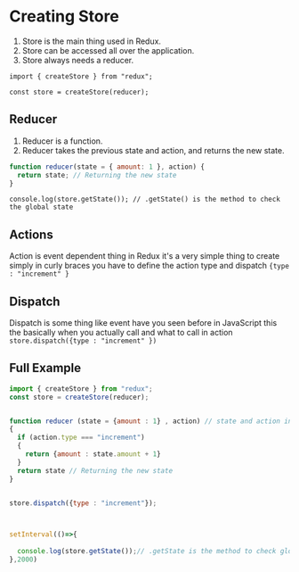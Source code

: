 # Creating Store
1. Store is the main thing used in Redux.
2. Store can be accessed all over the application.
3. Store always needs a reducer.

`import { createStore } from "redux";`

`const store = createStore(reducer);`

## Reducer
1. Reducer is a function.
2. Reducer takes the previous state and action, and returns the new state.

```javascript
function reducer(state = { amount: 1 }, action) {
  return state; // Returning the new state
}
```

`console.log(store.getState()); // .getState() is the method to check the global state`

## Actions

Action is event dependent thing in Redux it's a very simple thing to create simply in curly braces you have to define the action type and dispatch `{type : "increment" }`

## Dispatch

Dispatch is some thing like event have you seen before in JavaScript this the basically when you actually call and what to call in action `store.dispatch({type : "increment" })`


## Full Example 

```javascript
import { createStore } from "redux";
const store = createStore(reducer);


function reducer (state = {amount : 1} , action) // state and action in params
{
  if (action.type === "increment")
  {
    return {amount : state.amount + 1}
  }
  return state // Returning the new state
}


store.dispatch({type : "increment"});



setInterval(()=>{
  
  console.log(store.getState());// .getState is the method to check global state
},2000)


```